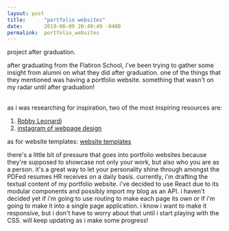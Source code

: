 ```yaml
---
layout: post
title:      "portfolio websites"
date:       2019-06-09 20:49:49 -0400
permalink:  portfolio_websites
---
```



project after graduation.

after graduating from the Flatiron School, i've been trying to gather some insight from alumni on what they did after graduation. one of the things that they mentioned was having a portfolio website. something that wasn't on my radar until after graduation! <br><br>

as i was researching for inspiration, two of the most inspiring resources are:

1. [Robby Leonardi](http://www.rleonardi.com/)
2. [instagram of webpage design](https://www.awwwards.com/websites/)

as for website templates:
[website templates](https://colorlib.com/wp/templates/)

there's a little bit of pressure that goes into portfolio websites because they're supposed to showcase not only your work, but also who you are as a person. it's a great way to let your personality shine through amongst the PDFed resumes HR receives on a daily basis. currently, i'm drafting the textual content of my portfolio website. i've decided to use React due to its modular components and possibly import my blog as an API. i haven't decided yet if i'm going to use routing to make each page its own or if i'm going to make it into a single page application. i know i want to make it responsive, but i don't have to worry about that until i start playing with the CSS. will keep updating as i make some progress!
